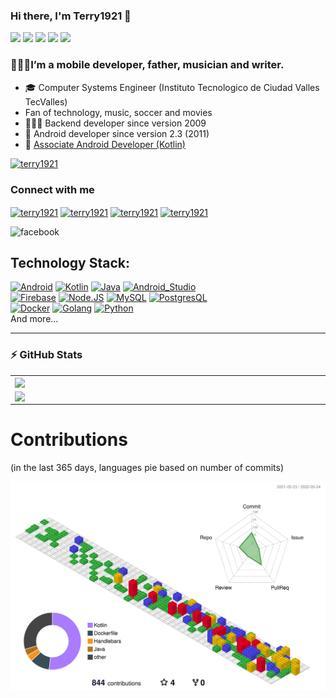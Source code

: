 ### Hi there, I'm Terry1921 👋 

![](https://badges.pufler.dev/visits/terry1921/terry1921?color=blue&style=plastic&logo=Android)
![](https://komarev.com/ghpvc/?username=terry1921&label=Profile%20views&color=0e75b6&style=plastic)
![](https://badges.pufler.dev/years/terry1921?color=red&style=plastic&logo=CodeIgniter)
![](https://badges.pufler.dev/repos/terry1921?color=orange&style=plastic&logo=Github)
![](https://badges.pufler.dev/commits/weekly/terry1921?color=9cf&style=plastic&logo=counter-strike)

<!-- **terry0022/terry0022** is a ✨ _special_ ✨ repository because its `README.md` (this file) appears on your GitHub profile. -->
### 🙋🏻‍♂️I’m a mobile developer, father, musician and writer.
- :mortar_board: Computer Systems Engineer (Instituto Tecnologico de Ciudad Valles TecValles)
- Fan of technology, music, soccer and movies
- 👨🏻‍💻 Backend developer since version 2009
- :robot: Android developer since version 2.3 (2011)
- 📃 [Associate Android Developer (Kotlin)][kotlin_credential]

<!-- ![Twitter Follow](https://img.shields.io/twitter/follow/terry_rockstar?style=social) -->

<p align="left"> <a href="https://github.com/ryo-ma/github-profile-trophy"><img src="https://github-profile-trophy.vercel.app/?username=terry1921&theme=onedark&column=7&margin-w=15&margin-h=15" alt="terry1921" /></a> </p>

<!-- ### Spotify Playing 🎧
[![Spotify](https://novatorem-h4kl01ual.vercel.app/api/spotify)](https://open.spotify.com/user/terry1921) 
-->

### Connect with me 

[<img align="center" src="https://raw.githubusercontent.com/rahuldkjain/github-profile-readme-generator/master/src/images/icons/Social/linked-in-alt.svg" alt="terry1921" height="30" width="40" />][linkedin]
[<img align="center" src="https://raw.githubusercontent.com/rahuldkjain/github-profile-readme-generator/master/src/images/icons/Social/twitter.svg" alt="terry1921" height="30" width="40" />][twitter]
[<img align="center" src="https://raw.githubusercontent.com/rahuldkjain/github-profile-readme-generator/master/src/images/icons/Social/facebook.svg" alt="terry1921" height="30" width="40" />][facebook]
[<img align="center" src="https://raw.githubusercontent.com/rahuldkjain/github-profile-readme-generator/master/src/images/icons/Social/instagram.svg" alt="terry1921" height="30" width="40" />][instagram]

[<img align="left" alt="facebook" src="https://img.shields.io/badge/Google%20Play-414141?logo=google-play&logoColor=white&style=for-the-badge" />][google_play] <br>

## Technology Stack:

[![Android](https://img.shields.io/badge/Android-30D780?style=for-the-badge&logo=android&logoColor=white&labelColor=101010)]()
[![Kotlin](https://img.shields.io/badge/Kotlin-2D91F7?style=for-the-badge&logo=kotlin&logoColor=white&labelColor=101010)]()
[![Java](https://img.shields.io/badge/Java-E61F24?style=for-the-badge&logo=java&logoColor=white&labelColor=101010)]()
[![Android_Studio](https://img.shields.io/badge/Android_Studio-3EDC84?style=for-the-badge&logo=android-studio&logoColor=white&labelColor=101010)]()
</br>
[![Firebase](https://img.shields.io/badge/Firebase-F6830C?style=for-the-badge&logo=firebase&logoColor=white&labelColor=101010)]()
[![Node.JS](https://img.shields.io/badge/Node.JS-7BA91A?style=for-the-badge&logo=node.js&logoColor=white&labelColor=101010)]()
[![MySQL](https://img.shields.io/badge/MySQL-DE8900?style=for-the-badge&logo=mysql&logoColor=white&labelColor=101010)]()
[![PostgresQL](https://shields.io/badge/Postgresql-336791?style=for-the-badge&logo=postgresql&logoColor=white&labelColor=101010)]()
</br>
[![Docker](https://img.shields.io/badge/Docker-2391E6?style=for-the-badge&logo=docker&logoColor=white&labelColor=101010)]()
[![Golang](https://img.shields.io/badge/Golang-00A7D0?style=for-the-badge&logo=Go&logoColor=white&labelColor=101010)]()
[![Python](https://img.shields.io/badge/Python-F7CB3E?style=for-the-badge&logo=python&logoColor=white&labelColor=101010)]()
</br>
And more...
</br>

--- 

### :zap: GitHub Stats

<center>
  <table>
    <tr>
      <td>
        <img width="495px" align="left" src="https://github-readme-stats.vercel.app/api?username=terry1921&count_private=true&show_icons=true&theme=nord"/>
      </td>
  <td>
        <img align="center" src="https://github-readme-streak-stats.herokuapp.com/?user=terry1921&count_private=true&show_icons=true&theme=nord" alt="terry1921" />
      </td>
    </tr>   
    <tr>
      <td>
        <img width="495px" align="left" src="https://github-readme-stats.vercel.app/api/pin/?username=terry1921&repo=LactaGuia&count_private=true&layout=compact&theme=nord"/>
      </td>
      <td>
        <img width="495px" align="left" src="https://github-readme-stats.vercel.app/api/wakatime?username=Terry0022&count_private=true&layout=compact&theme=nord"/>
      </td>
    </tr>
  </table>
</center>

[kotlin_credential]: https://www.credential.net/0f5794dc-2b1f-4c5a-9f78-5ad416529252
[linkedin]: https://www.linkedin.com/in/enrique0022/
[twitter]: https://twitter.com/Terry_rockstar
[facebook]: https://www.facebook.com/terryrockstar/
[google_play]: https://play.google.com/store/apps/dev?id=8219039451853930133
[instagram]: https://www.instagram.com/terrymustdie/

# Contributions
(in the last 365 days, languages pie based on number of commits)

![](./profile-3d-contrib/profile-gitblock.svg)

<br/>
